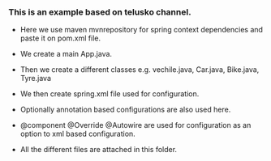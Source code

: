 
### This is an example based on telusko channel.

- Here we use maven mvnrepository for spring context dependencies and paste it on pom.xml file.

- We create a main App.java.

- Then we create a different classes e.g. vechile.java, Car.java, Bike.java, Tyre.java

- We then create spring.xml file used for configuration.

- Optionally annotation based configurations are also used here.

- @component @Override @Autowire are used for configuration as an option to xml based configuration.

- All the different files are attached in this folder.
